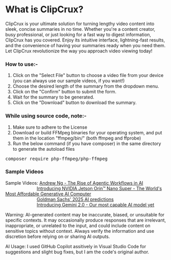 # What is ClipCrux?
ClipCrux is your ultimate solution for turning lengthy video content into sleek, concise summaries in no time. Whether you're a content creator, busy professional, or just looking for a fast way to digest information, ClipCrux has you covered. Enjoy its intuitive interface, lightning-fast results, and the convenience of having your summaries ready when you need them. Let ClipCrux revolutionize the way you approach video viewing today!

### How to use:-
1. Click on the "Select File" button to choose a video file from your device (you can always use our sample videos, if you want!)
2. Choose the desired length of the summary from the dropdown menu.
3. Click on the "Confirm" button to submit the form.
4. Wait for the summary to be generated.
5. Click on the "Download" button to download the summary.

### While using source code, note:-
1. Make sure to adhere to the License
2. Download or build FFMpeg binaries for your operating system, and put them in the location "ffmpeg/bin/" (both ffmpeg and ffprobe)
3. Run the below command (if you have composer) in the same directory to generate the autoload files
<pre>composer require php-ffmpeg/php-ffmpeg</pre>

### Sample Videos
Sample Videos: [Andrew Ng - The Rise of Agentic Workflows in AI](https://cornflowerblue-cod-625159.hostingersite.com/demo_videos/test_video1.mp4)  
&nbsp;&nbsp;&nbsp;&nbsp;&nbsp;&nbsp;&nbsp;&nbsp;&nbsp;&nbsp;&nbsp;&nbsp;&nbsp;&nbsp;&nbsp;&nbsp;&nbsp;&nbsp;&nbsp;&nbsp;&nbsp;&nbsp;&nbsp;&nbsp;&nbsp;[Introducing NVIDIA Jetson Orin™ Nano Super - The World's Most Affordable Generative AI Computer](https://cornflowerblue-cod-625159.hostingersite.com/demo_videos/test_video2.mp4)  
&nbsp;&nbsp;&nbsp;&nbsp;&nbsp;&nbsp;&nbsp;&nbsp;&nbsp;&nbsp;&nbsp;&nbsp;&nbsp;&nbsp;&nbsp;&nbsp;&nbsp;&nbsp;&nbsp;&nbsp;&nbsp;&nbsp;&nbsp;&nbsp;&nbsp;[Goldman Sachs' 2025 AI predictions](https://cornflowerblue-cod-625159.hostingersite.com/demo_videos/test_video3.mp4)  
&nbsp;&nbsp;&nbsp;&nbsp;&nbsp;&nbsp;&nbsp;&nbsp;&nbsp;&nbsp;&nbsp;&nbsp;&nbsp;&nbsp;&nbsp;&nbsp;&nbsp;&nbsp;&nbsp;&nbsp;&nbsp;&nbsp;&nbsp;&nbsp;&nbsp;[Introducing Gemini 2.0 - Our most capable AI model yet](https://cornflowerblue-cod-625159.hostingersite.com/demo_videos/test_video4.mp4)  

Warning: AI-generated content may be inaccurate, biased, or unsuitable for specific contexts. It may occasionally produce responses that are irrelevant, inappropriate, or unrelated to the input, and could include content on sensitive topics without context. Always verify the information and use discretion before relying on or sharing AI outputs.

AI Usage: I used GitHub Copilot assitively in Visual Studio Code for suggestions and slight bug fixes, but I am the code's original author.
